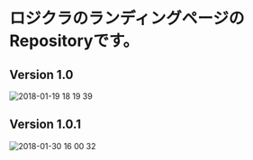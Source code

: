 # ロジクラのランディングページのRepositoryです。  
  
  
## Version 1.0  
  
![2018-01-19 18 19 39](https://user-images.githubusercontent.com/22278305/35143586-58e4a05a-fd45-11e7-8763-891c66e30703.png)  
  
  
## Version 1.0.1  
  
![2018-01-30 16 00 32](https://user-images.githubusercontent.com/22278305/35552309-c4188fc8-05d6-11e8-8b7c-fd5d88d17535.png)
  